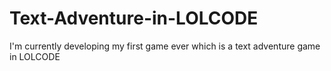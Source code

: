# Text-Adventure-in-LOLCODE
I'm currently developing my first game ever which is a text adventure game in LOLCODE
